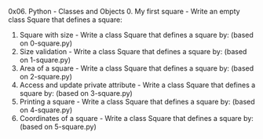 0x06. Python - Classes and Objects
0. My first square - Write an empty class Square that defines a square:
1. Square with size - Write a class Square that defines a square by: (based on 0-square.py)
2. Size validation - Write a class Square that defines a square by: (based on 1-square.py)
3. Area of a square - Write a class Square that defines a square by: (based on 2-square.py)
4. Access and update private attribute - Write a class Square that defines a square by: (based on 3-square.py)
5. Printing a square - Write a class Square that defines a square by: (based on 4-square.py)
6. Coordinates of a square - Write a class Square that defines a square by: (based on 5-square.py)
